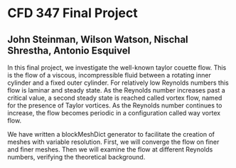 # CFD 347 Final Project
## John Steinman, Wilson Watson, Nischal Shrestha, Antonio Esquivel

In this final project, we investigate the well-known taylor couette flow. This is the flow of a viscous, incompressible fluid between a rotating inner cylinder and a fixed outer cylinder. For relatively low Reynolds numbers this flow is laminar and steady state. As the Reynolds number increases past a critical value, a second steady state is reached called vortex flow, named for the presence of Taylor vortices. As the Reynolds number continues to increase, the flow becomes periodic in a configuration called way vortex flow. 

We have written a blockMeshDict generator to facilitate the creation of meshes with variable resolution. First, we will converge the flow on finer and finer meshes. Then we will examine the flow at different Reynolds numbers, verifying the theoretical background.
